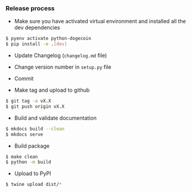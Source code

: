 ### Release process

* Make sure you have activated virtual environment and installed all the dev dependencies

```bash
$ pyenv activate python-dogecoin
$ pip install -e .[dev]
```

* Update Changelog (`changelog.md` file)

* Change version number in `setup.py` file

* Commit

* Make tag and upload to github

```bash
$ git tag -a vX.X
$ git push origin vX.X
```

* Build and validate documentation

```bash
$ mkdocs build --clean
$ mkdocs serve
```

* Build package

```bash
$ make clean
$ python -m build
```

* Upload to PyPI

```bash
$ twine upload dist/*
```
